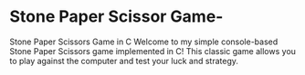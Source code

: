 # Stone Paper Scissor Game-
Stone Paper Scissors Game in C  Welcome to my simple console-based Stone Paper Scissors game implemented in C! This classic game allows you to play against the computer and test your luck and strategy. 
